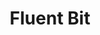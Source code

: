 ---
codehost: https://github.com/fluent/fluent-bit
logohandle: fluentbitio
sort: fluentbit
title: Fluent Bit
twitter: https://x.com/fluentbit
website: https://fluentbit.io/
---